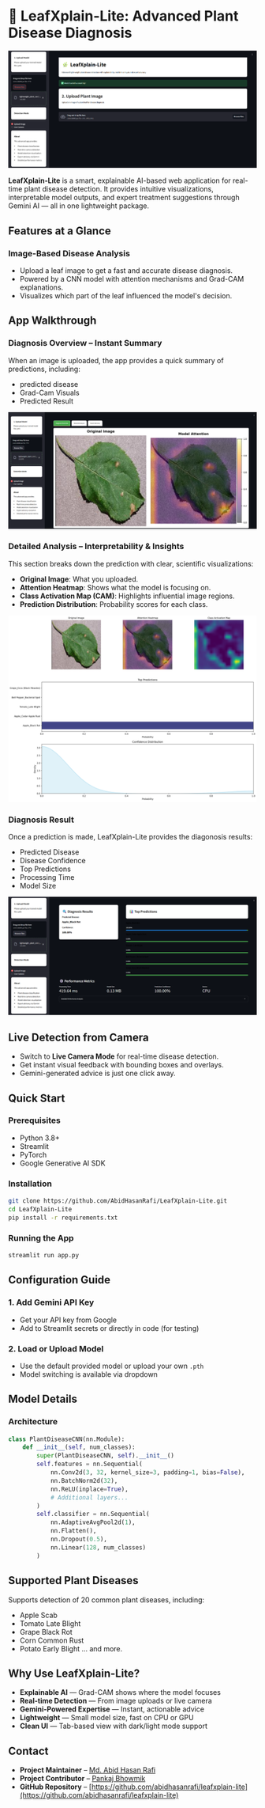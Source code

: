 # 🌿 LeafXplain-Lite: Advanced Plant Disease Diagnosis

![App Header](https://raw.githubusercontent.com/AbidHasanRafi/LeafXplain-Lite/main/assets/app_header.png)

**LeafXplain-Lite** is a smart, explainable AI-based web application for real-time plant disease detection. It provides intuitive visualizations, interpretable model outputs, and expert treatment suggestions through Gemini AI — all in one lightweight package.


## Features at a Glance

### Image-Based Disease Analysis
- Upload a leaf image to get a fast and accurate disease diagnosis.
- Powered by a CNN model with attention mechanisms and Grad-CAM explanations.
- Visualizes which part of the leaf influenced the model's decision.


## App Walkthrough

### Diagnosis Overview – Instant Summary

When an image is uploaded, the app provides a quick summary of predictions, including:
- predicted disease
- Grad-Cam Visuals
- Predicted Result

![Diagnosis Overview](https://raw.githubusercontent.com/AbidHasanRafi/LeafXplain-Lite/main/assets/diagonosis_overview.png)


### Detailed Analysis – Interpretability & Insights

This section breaks down the prediction with clear, scientific visualizations:
- **Original Image**: What you uploaded.
- **Attention Heatmap**: Shows what the model is focusing on.
- **Class Activation Map (CAM)**: Highlights influential image regions.
- **Prediction Distribution**: Probability scores for each class.

![Detailed Analysis](https://raw.githubusercontent.com/AbidHasanRafi/LeafXplain-Lite/main/assets/detailed_analysis.png)


### Diagnosis Result

Once a prediction is made, LeafXplain-Lite provides the diagonosis results:
- Predicted Disease
- Disease Confidence
- Top Predictions
- Processing Time
- Model Size

![Diagnosis Result](https://raw.githubusercontent.com/AbidHasanRafi/LeafXplain-Lite/main/assets/diagonosis_result.png)


## Live Detection from Camera

- Switch to **Live Camera Mode** for real-time disease detection.
- Get instant visual feedback with bounding boxes and overlays.
- Gemini-generated advice is just one click away.


## Quick Start

### Prerequisites
- Python 3.8+
- Streamlit
- PyTorch
- Google Generative AI SDK

### Installation
```bash
git clone https://github.com/AbidHasanRafi/LeafXplain-Lite.git
cd LeafXplain-Lite
pip install -r requirements.txt
````

### Running the App

```bash
streamlit run app.py
```


## Configuration Guide

### 1. Add Gemini API Key

* Get your API key from Google
* Add to Streamlit secrets or directly in code (for testing)

### 2. Load or Upload Model

* Use the default provided model or upload your own `.pth`
* Model switching is available via dropdown


## Model Details

### Architecture

```python
class PlantDiseaseCNN(nn.Module):
    def __init__(self, num_classes):
        super(PlantDiseaseCNN, self).__init__()
        self.features = nn.Sequential(
            nn.Conv2d(3, 32, kernel_size=3, padding=1, bias=False),
            nn.BatchNorm2d(32),
            nn.ReLU(inplace=True),
            # Additional layers...
        )
        self.classifier = nn.Sequential(
            nn.AdaptiveAvgPool2d(1),
            nn.Flatten(),
            nn.Dropout(0.5),
            nn.Linear(128, num_classes)
        )
```


## Supported Plant Diseases

Supports detection of 20 common plant diseases, including:

* Apple Scab
* Tomato Late Blight
* Grape Black Rot
* Corn Common Rust
* Potato Early Blight
  ... and more.

## Why Use LeafXplain-Lite?

* **Explainable AI** — Grad-CAM shows where the model focuses
* **Real-time Detection** — From image uploads or live camera
* **Gemini-Powered Expertise** — Instant, actionable advice
* **Lightweight** — Small model size, fast on CPU or GPU
* **Clean UI** — Tab-based view with dark/light mode support

## Contact

- **Project Maintainer** – [Md. Abid Hasan Rafi](mailto:ahr16.abidhasanrafi@gmail.com)
- **Project Contributor** – [Pankaj Bhowmik](mailto:pankaj@hstu.ac.bd)
- **GitHub Repository** – [https://github.com/abidhasanrafi/leafxplain-lite](https://github.com/abidhasanrafi/leafxplain-lite)